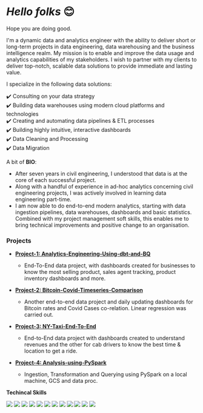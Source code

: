 # ***Hello folks*** 😊
Hope you are doing good.

I'm a dynamic data and analytics engineer with the ability to deliver short or long-term projects in data engineering, data warehousing and the business intelligence realm. My mission is to enable and improve the data usage and analytics capabilities of my stakeholders. I wish to partner with my clients to deliver top-notch, scalable data solutions to provide immediate and lasting value.


I specialize in the following data solutions:

✔️ Consulting on your data strategy  
✔️ Building data warehouses using modern cloud platforms and technologies  
✔️ Creating and automating data pipelines & ETL processes  
✔️ Building highly intuitive, interactive dashboards  
✔️ Data Cleaning and Processing  
✔️ Data Migration

A bit of **BIO**:

-   After seven years in civil engineering, I understood that data is at the core of each successful project.
-   Along with a handful of experience in ad-hoc analytics concerning civil engineering projects, I was actively involved in learning data engineering part-time.
-   I am now able to do end-to-end modern analytics, starting with data ingestion pipelines, data warehouses, dashboards and basic statistics. Combined with my project management soft skills, this enables me to bring technical improvements and positive change to an organisation.




### **Projects** 

+ [**Project-1: Analytics-Engineering-Using-dbt-and-BQ**](https://github.com/AmanGuptAnalytics/Project-One-Analytics-Engineering-Using-dbt-and-BQ)
  + End-To-End data project, with dashboards created for businesses to know the most selling product, sales agent tracking, product inventory dashboards and more.

+   [**Project-2: Bitcoin-Covid-Timeseries-Comparison**](https://github.com/AmanGuptAnalytics/Project-Two-Bitcoin-Covid-Timeseries-Comparison)
    +   Another end-to-end data project and daily updating dashboards for Bitcoin rates and Covid Cases co-relation. Linear regression was carried out.
    

+   [**Project-3: NY-Taxi-End-To-End**](https://github.com/AmanGuptAnalytics/Project-Three-NY-Taxi-End-To-End)
    +   End-to-End data project with dashboards created to understand revenues and the other for cab drivers to know the best time & location to get a ride.

+   [**Project-4: Analysis-using-PySpark**](https://github.com/AmanGuptAnalytics/Project-Four-Analysis-using-PySpark/blob/main/README.md)
    +   Ingestion, Transformation and Querying using PySpark on a local machine, GCS and data proc. 


**Techincal Skills** 

<p> 
<img src="https://img.shields.io/badge/Python-3776AB?style=for-the-badge&logo=python&logoColor=white" /> <img src="https://img.shields.io/badge/MySQL-00000F?style=for-the-badge&logo=mysql&logoColor=white" /> <img src="https://img.shields.io/badge/PostgreSQL-316192?style=for-the-badge&logo=postgresql&logoColor=white" /> <img src="https://img.shields.io/badge/SQLite-07405E?style=for-the-badge&logo=sqlite&logoColor=white" /> <img src="https://img.shields.io/badge/Tableau-FFFFFF?style=for-the-badge&logo=tableau&logoColor=blue" />   <img src="https://img.shields.io/badge/Power Bi-FFFFFF?style=for-the-badge&logo=powerbi&logoColor=black" />  <img src="https://img.shields.io/badge/data studio-4285F4?style=for-the-badge&logo=google&logoColor=black" /> <img src="https://img.shields.io/badge/metabase-ADD8E6?style=for-the-badge&logo=metabase&logoColor=blue" />
<img src="https://img.shields.io/badge/Google Cloud-4885ed?style=for-the-badge&logo=googlecloud&logoColor=white" />  <img src="https://img.shields.io/badge/amazon aws-FF9900?style=for-the-badge&logo=amazonaws&logoColor=blue" /> <img src="https://img.shields.io/badge/airflow-000000?style=for-the-badge&logo=apacheairflow&logoColor=white" /> <img src="https://img.shields.io/badge/dbt-FFFFFF?style=for-the-badge&logo=dbt&logoColor=orange" /> 
</p> 

